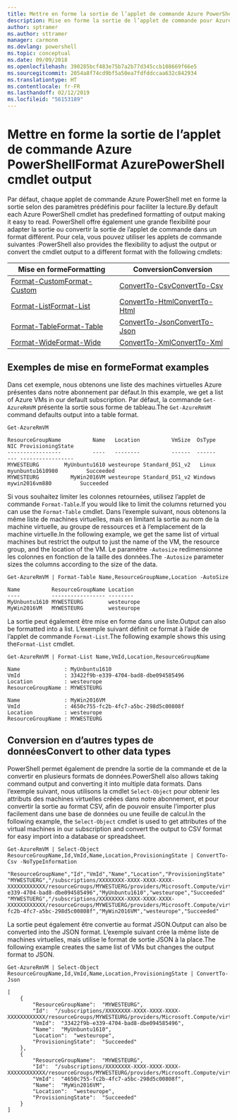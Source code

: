 ```yaml
---
title: Mettre en forme la sortie de l’applet de commande Azure PowerShell
description: Mise en forme la sortie de l’applet de commande pour Azure PowerShell.
author: sptramer
ms.author: sttramer
manager: carmonm
ms.devlang: powershell
ms.topic: conceptual
ms.date: 09/09/2018
ms.openlocfilehash: 390285bcf483e75b7a2b77d345ccb108669f66e5
ms.sourcegitcommit: 2054a8f74cd9bf5a50ea7fdfddccaa632c842934
ms.translationtype: HT
ms.contentlocale: fr-FR
ms.lasthandoff: 02/12/2019
ms.locfileid: "56153189"
---
```

# <a name="format-azurepowershell-cmdlet-output"></a><span data-ttu-id="7ab15-103">Mettre en forme la sortie de l’applet de commande Azure PowerShell</span><span class="sxs-lookup"><span data-stu-id="7ab15-103">Format AzurePowerShell cmdlet output</span></span>

<span data-ttu-id="7ab15-104">Par défaut, chaque applet de commande Azure PowerShell met en forme la sortie selon des paramètres prédéfinis pour faciliter la lecture.</span><span class="sxs-lookup"><span data-stu-id="7ab15-104">By default each Azure PowerShell cmdlet has predefined formatting of output making it easy to read.</span></span>  <span data-ttu-id="7ab15-105">PowerShell offre également une grande flexibilité pour adapter la sortie ou convertir la sortie de l’applet de commande dans un format différent. Pour cela, vous pouvez utiliser les applets de commande suivantes :</span><span class="sxs-lookup"><span data-stu-id="7ab15-105">PowerShell also provides the flexibility to adjust the output or convert the cmdlet output to a different format with the following cmdlets:</span></span>

| <span data-ttu-id="7ab15-106">Mise en forme</span><span class="sxs-lookup"><span data-stu-id="7ab15-106">Formatting</span></span>      | <span data-ttu-id="7ab15-107">Conversion</span><span class="sxs-lookup"><span data-stu-id="7ab15-107">Conversion</span></span>       |
|-----------------|------------------|
| [<span data-ttu-id="7ab15-108">Format-Custom</span><span class="sxs-lookup"><span data-stu-id="7ab15-108">Format-Custom</span></span>](/powershell/module/microsoft.powershell.utility/format-custom) | [<span data-ttu-id="7ab15-109">ConvertTo-Csv</span><span class="sxs-lookup"><span data-stu-id="7ab15-109">ConvertTo-Csv</span></span>](/powershell/module/microsoft.powershell.utility/convertto-csv)  |
| [<span data-ttu-id="7ab15-110">Format-List</span><span class="sxs-lookup"><span data-stu-id="7ab15-110">Format-List</span></span>](/powershell/module/microsoft.powershell.utility/format-list)   | [<span data-ttu-id="7ab15-111">ConvertTo-Html</span><span class="sxs-lookup"><span data-stu-id="7ab15-111">ConvertTo-Html</span></span>](/powershell/module/microsoft.powershell.utility/convertto-html) |
| [<span data-ttu-id="7ab15-112">Format-Table</span><span class="sxs-lookup"><span data-stu-id="7ab15-112">Format-Table</span></span>](/powershell/module/microsoft.powershell.utility/format-table)  | [<span data-ttu-id="7ab15-113">ConvertTo-Json</span><span class="sxs-lookup"><span data-stu-id="7ab15-113">ConvertTo-Json</span></span>](/powershell/module/microsoft.powershell.utility/convertto-json) |
| [<span data-ttu-id="7ab15-114">Format-Wide</span><span class="sxs-lookup"><span data-stu-id="7ab15-114">Format-Wide</span></span>](/powershell/module/microsoft.powershell.utility/format-wide)   | [<span data-ttu-id="7ab15-115">ConvertTo-Xml</span><span class="sxs-lookup"><span data-stu-id="7ab15-115">ConvertTo-Xml</span></span>](/powershell/module/microsoft.powershell.utility/convertto-xml)  |

## <a name="format-examples"></a><span data-ttu-id="7ab15-116">Exemples de mise en forme</span><span class="sxs-lookup"><span data-stu-id="7ab15-116">Format examples</span></span>

<span data-ttu-id="7ab15-117">Dans cet exemple, nous obtenons une liste des machines virtuelles Azure présentes dans notre abonnement par défaut.</span><span class="sxs-lookup"><span data-stu-id="7ab15-117">In this example, we get a list of Azure VMs in our default subscription.</span></span>  <span data-ttu-id="7ab15-118">Par défaut, la commande `Get-AzureRmVM` présente la sortie sous forme de tableau.</span><span class="sxs-lookup"><span data-stu-id="7ab15-118">The `Get-AzureRmVM` command defaults output into a table format.</span></span>

```azurepowershell-interactive
Get-AzureRmVM
```

```output
ResourceGroupName          Name   Location          VmSize  OsType              NIC ProvisioningState
-----------------          ----   --------          ------  ------              --- -----------------
MYWESTEURG        MyUnbuntu1610 westeurope Standard_DS1_v2   Linux myunbuntu1610980         Succeeded
MYWESTEURG          MyWin2016VM westeurope Standard_DS1_v2 Windows   mywin2016vm880         Succeeded
```

<span data-ttu-id="7ab15-119">Si vous souhaitez limiter les colonnes retournées, utilisez l’applet de commande `Format-Table`.</span><span class="sxs-lookup"><span data-stu-id="7ab15-119">If you would like to limit the columns returned you can use the `Format-Table` cmdlet.</span></span> <span data-ttu-id="7ab15-120">Dans l’exemple suivant, nous obtenons la même liste de machines virtuelles, mais en limitant la sortie au nom de la machine virtuelle, au groupe de ressources et à l’emplacement de la machine virtuelle.</span><span class="sxs-lookup"><span data-stu-id="7ab15-120">In the following example, we get the same list of virtual machines but restrict the output to just the name of the VM, the resource group, and the location of the VM.</span></span>  <span data-ttu-id="7ab15-121">Le paramètre `-Autosize` redimensionne les colonnes en fonction de la taille des données.</span><span class="sxs-lookup"><span data-stu-id="7ab15-121">The `-Autosize` parameter sizes the columns according to the size of the data.</span></span>

```azurepowershell-interactive
Get-AzureRmVM | Format-Table Name,ResourceGroupName,Location -AutoSize
```

```output
Name          ResourceGroupName Location
----          ----------------- --------
MyUnbuntu1610 MYWESTEURG        westeurope
MyWin2016VM   MYWESTEURG        westeurope
```

<span data-ttu-id="7ab15-122">La sortie peut également être mise en forme dans une liste.</span><span class="sxs-lookup"><span data-stu-id="7ab15-122">Output can also be formatted into a list.</span></span> <span data-ttu-id="7ab15-123">L’exemple suivant définit ce format à l’aide de l’applet de commande `Format-List`.</span><span class="sxs-lookup"><span data-stu-id="7ab15-123">The following example shows this using the`Format-List` cmdlet.</span></span>

```azurepowershell-interactive
Get-AzureRmVM | Format-List Name,VmId,Location,ResourceGroupName
```

```output
Name              : MyUnbuntu1610
VmId              : 33422f9b-e339-4704-bad8-dbe094585496
Location          : westeurope
ResourceGroupName : MYWESTEURG

Name              : MyWin2016VM
VmId              : 4650c755-fc2b-4fc7-a5bc-298d5c00808f
Location          : westeurope
ResourceGroupName : MYWESTEURG
```

## <a name="convert-to-other-data-types"></a><span data-ttu-id="7ab15-124">Conversion en d’autres types de données</span><span class="sxs-lookup"><span data-stu-id="7ab15-124">Convert to other data types</span></span>

<span data-ttu-id="7ab15-125">PowerShell permet également de prendre la sortie de la commande et de la convertir en plusieurs formats de données.</span><span class="sxs-lookup"><span data-stu-id="7ab15-125">PowerShell also allows taking command output and converting it into multiple data formats.</span></span> <span data-ttu-id="7ab15-126">Dans l’exemple suivant, nous utilisons la cmdlet `Select-Object` pour obtenir les attributs des machines virtuelles créées dans notre abonnement, et pour convertir la sortie au format CSV, afin de pouvoir ensuite l’importer plus facilement dans une base de données ou une feuille de calcul.</span><span class="sxs-lookup"><span data-stu-id="7ab15-126">In the following example, the `Select-Object` cmdlet is used to get attributes of the virtual machines in our subscription and convert the output to CSV format for easy import into a database or spreadsheet.</span></span>

```azurepowershell-interactive
Get-AzureRmVM | Select-Object ResourceGroupName,Id,VmId,Name,Location,ProvisioningState | ConvertTo-Csv -NoTypeInformation
```

```output
"ResourceGroupName","Id","VmId","Name","Location","ProvisioningState"
"MYWESTUERG","/subscriptions/XXXXXXXX-XXXX-XXXX-XXXX-XXXXXXXXXXXX/resourceGroups/MYWESTUERG/providers/Microsoft.Compute/virtualMachines/MyUnbuntu1610","33422f9b-e339-4704-bad8-dbe094585496","MyUnbuntu1610","westeurope","Succeeded"
"MYWESTUERG","/subscriptions/XXXXXXXX-XXXX-XXXX-XXXX-XXXXXXXXXXXX/resourceGroups/MYWESTUERG/providers/Microsoft.Compute/virtualMachines/MyWin2016VM","4650c755-fc2b-4fc7-a5bc-298d5c00808f","MyWin2016VM","westeurope","Succeeded"
```

<span data-ttu-id="7ab15-127">La sortie peut également être convertie au format JSON.</span><span class="sxs-lookup"><span data-stu-id="7ab15-127">Output can also be converted into the JSON format.</span></span>  <span data-ttu-id="7ab15-128">L’exemple suivant crée la même liste de machines virtuelles, mais utilise le format de sortie JSON à la place.</span><span class="sxs-lookup"><span data-stu-id="7ab15-128">The following example creates the same list of VMs but changes the output format to JSON.</span></span>

```azurepowershell-interactive
Get-AzureRmVM | Select-Object ResourceGroupName,Id,VmId,Name,Location,ProvisioningState | ConvertTo-Json
```

```output
[
    {
        "ResourceGroupName":  "MYWESTEURG",
        "Id":  "/subscriptions/XXXXXXXX-XXXX-XXXX-XXXX-XXXXXXXXXXXX/resourceGroups/MYWESTEURG/providers/Microsoft.Compute/virtualMachines/MyUnbuntu1610",
        "VmId":  "33422f9b-e339-4704-bad8-dbe094585496",
        "Name":  "MyUnbuntu1610",
        "Location":  "westeurope",
        "ProvisioningState":  "Succeeded"
    },
    {
        "ResourceGroupName":  "MYWESTEURG",
        "Id":  "/subscriptions/XXXXXXXX-XXXX-XXXX-XXXX-XXXXXXXXXXXX/resourceGroups/MYWESTEURG/providers/Microsoft.Compute/virtualMachines/MyWin2016VM",
        "VmId":  "4650c755-fc2b-4fc7-a5bc-298d5c00808f",
        "Name":  "MyWin2016VM",
        "Location":  "westeurope",
        "ProvisioningState":  "Succeeded"
    }
]
```
